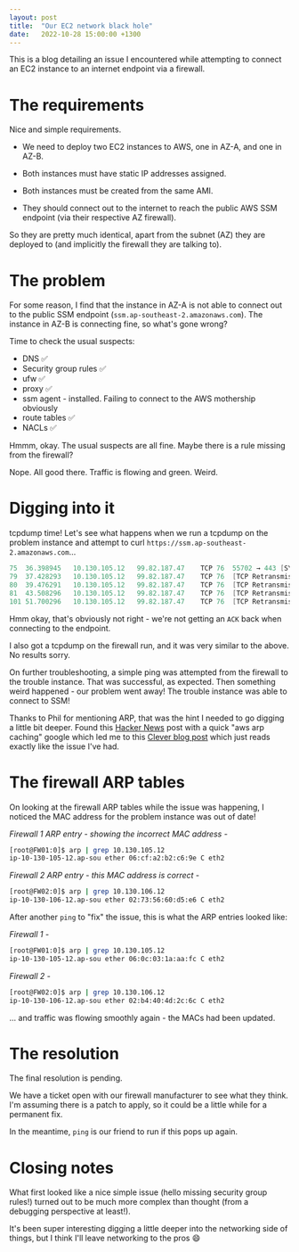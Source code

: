 ```yaml
---
layout: post
title:  "Our EC2 network black hole"
date:   2022-10-28 15:00:00 +1300
---
```


This is a blog detailing an issue I encountered while attempting to connect an EC2 instance to an internet endpoint via a firewall. 


# The requirements

Nice and simple requirements. 

- We need to deploy two EC2 instances to AWS, one in AZ-A, and one in AZ-B. 

- Both instances must have static IP addresses assigned. 

- Both instances must be created from the same AMI. 

- They should connect out to the internet to reach the public AWS SSM endpoint (via their respective AZ firewall).

So they are pretty much identical, apart from the subnet (AZ) they are deployed to (and implicitly the firewall they are talking to).


# The problem 

For some reason, I find that the instance in AZ-A is not able to connect out to the public SSM endpoint (`ssm.ap-southeast-2.amazonaws.com`). The instance in AZ-B is connecting fine, so what's gone wrong? 

Time to check the usual suspects: 
- DNS  ✅
- Security group rules  ✅ 
- ufw  ✅
- proxy  ✅
- ssm agent - installed. Failing to connect to the AWS mothership obviously
- route tables  ✅
- NACLs  ✅

Hmmm, okay. The usual suspects are all fine. Maybe there is a rule missing from the firewall? 

Nope. All good there. Traffic is flowing and green. Weird. 


# Digging into it

tcpdump time! Let's see what happens when we run a tcpdump on the problem instance and attempt to curl `https://ssm.ap-southeast-2.amazonaws.com`... 

``` groovy
75	36.398945	10.130.105.12	99.82.187.47	TCP	76	55702 → 443 [SYN] Seq=0 Win=26883 Len=0 MSS=8961 SACK_PERM=1 TSval=421262246 TSecr=0 WS=128
79	37.428293	10.130.105.12	99.82.187.47	TCP	76	[TCP Retransmission] [TCP Port numbers reused] 55702 → 443 [SYN] Seq=0 Win=26883 Len=0 MSS=8961 SACK_PERM=1 TSval=421263276 TSecr=0 WS=128
80	39.476291	10.130.105.12	99.82.187.47	TCP	76	[TCP Retransmission] [TCP Port numbers reused] 55702 → 443 [SYN] Seq=0 Win=26883 Len=0 MSS=8961 SACK_PERM=1 TSval=421265324 TSecr=0 WS=128
81	43.508296	10.130.105.12	99.82.187.47	TCP	76	[TCP Retransmission] [TCP Port numbers reused] 55702 → 443 [SYN] Seq=0 Win=26883 Len=0 MSS=8961 SACK_PERM=1 TSval=421269356 TSecr=0 WS=128
101	51.700296	10.130.105.12	99.82.187.47	TCP	76	[TCP Retransmission] [TCP Port numbers reused] 55702 → 443 [SYN] Seq=0 Win=26883 Len=0 MSS=8961 SACK_PERM=1 TSval=421277548 TSecr=0 WS=128
```

Hmm okay, that's obviously not right - we're not getting an `ACK` back when connecting to the endpoint. 

I also got a tcpdump on the firewall run, and it was very similar to the above. No results sorry. 

On further troubleshooting, a simple ping was attempted from the firewall to the trouble instance. That was successful, as expected. Then something weird happened - our problem went away! The trouble instance was able to connect to SSM! 

Thanks to Phil for mentioning ARP, that was the hint I needed to go digging a little bit deeper. Found this [Hacker News](https://news.ycombinator.com/item?id=8730640) post with a quick "aws arp caching" google which led me to this [Clever blog post](https://engineering.clever.com/2014/12/10/when-your-ip-traffic-in-aws-disappears-into-a-black-hole/) which just reads exactly like the issue I've had. 



# The firewall ARP tables

On looking at the firewall ARP tables while the issue was happening, I noticed the MAC address for the problem instance was out of date!


_Firewall 1 ARP entry - showing the incorrect MAC address -_
``` bash
[root@FW01:0]$ arp | grep 10.130.105.12
ip-10-130-105-12.ap-sou ether 06:cf:a2:b2:c6:9e C eth2
```

_Firewall 2 ARP entry - this MAC address is correct -_
``` bash
[root@FW02:0]$ arp | grep 10.130.106.12
ip-10-130-106-12.ap-sou ether 02:73:56:60:d5:e6 C eth2
```


After another `ping` to "fix" the issue, this is what the ARP entries looked like: 

_Firewall 1 -_
``` bash
[root@FW01:0]$ arp | grep 10.130.105.12
ip-10-130-105-12.ap-sou ether 06:0c:03:1a:aa:fc C eth2
```

_Firewall 2 -_
``` bash
[root@FW02:0]$ arp | grep 10.130.106.12
ip-10-130-106-12.ap-sou ether 02:b4:40:4d:2c:6c C eth2
```

... and traffic was flowing smoothly again - the MACs had been updated. 


# The resolution 

The final resolution is pending. 

We have a ticket open with our firewall manufacturer to see what they think. I'm assuming there is a patch to apply, so it could be a little while for a permanent fix. 

In the meantime, `ping` is our friend to run if this pops up again. 



# Closing notes 

What first looked like a nice simple issue (hello missing security group rules!) turned out to be much more complex than thought (from a debugging perspective at least!).

It's been super interesting digging a little deeper into the networking side of things, but I think I'll leave networking to the pros 😄


